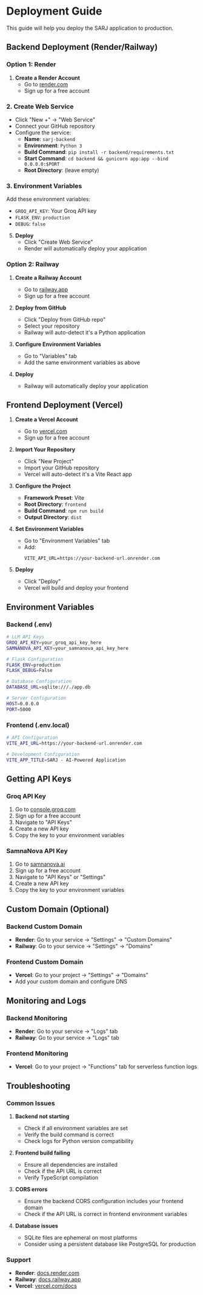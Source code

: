# Deployment Guide

This guide will help you deploy the SARJ application to production.

## Backend Deployment (Render/Railway)

### Option 1: Render

1. **Create a Render Account**
   - Go to [render.com](https://render.com)
   - Sign up for a free account

### 2. Create Web Service
- Click "New +" → "Web Service"
- Connect your GitHub repository
- Configure the service:
  - **Name**: `sarj-backend`
  - **Environment**: `Python 3`
  - **Build Command**: `pip install -r backend/requirements.txt`
  - **Start Command**: `cd backend && gunicorn app:app --bind 0.0.0.0:$PORT`
  - **Root Directory**: (leave empty)

### 3. Environment Variables
Add these environment variables:
- `GROQ_API_KEY`: Your Groq API key
- `FLASK_ENV`: `production`
- `DEBUG`: `false`

5. **Deploy**
   - Click "Create Web Service"
   - Render will automatically deploy your application

### Option 2: Railway

1. **Create a Railway Account**
   - Go to [railway.app](https://railway.app)
   - Sign up for a free account

2. **Deploy from GitHub**
   - Click "Deploy from GitHub repo"
   - Select your repository
   - Railway will auto-detect it's a Python application

3. **Configure Environment Variables**
   - Go to "Variables" tab
   - Add the same environment variables as above

4. **Deploy**
   - Railway will automatically deploy your application

## Frontend Deployment (Vercel)

1. **Create a Vercel Account**
   - Go to [vercel.com](https://vercel.com)
   - Sign up for a free account

2. **Import Your Repository**
   - Click "New Project"
   - Import your GitHub repository
   - Vercel will auto-detect it's a Vite React app

3. **Configure the Project**
   - **Framework Preset**: Vite
   - **Root Directory**: `frontend`
   - **Build Command**: `npm run build`
   - **Output Directory**: `dist`

4. **Set Environment Variables**
   - Go to "Environment Variables" tab
   - Add:
     ```
     VITE_API_URL=https://your-backend-url.onrender.com
     ```

5. **Deploy**
   - Click "Deploy"
   - Vercel will build and deploy your frontend

## Environment Variables

### Backend (.env)
```bash
# LLM API Keys
GROQ_API_KEY=your_groq_api_key_here
SAMNANOVA_API_KEY=your_samnanova_api_key_here

# Flask Configuration
FLASK_ENV=production
FLASK_DEBUG=False

# Database Configuration
DATABASE_URL=sqlite:///./app.db

# Server Configuration
HOST=0.0.0.0
PORT=5000
```

### Frontend (.env.local)
```bash
# API Configuration
VITE_API_URL=https://your-backend-url.onrender.com

# Development Configuration
VITE_APP_TITLE=SARJ - AI-Powered Application
```

## Getting API Keys

### Groq API Key
1. Go to [console.groq.com](https://console.groq.com)
2. Sign up for a free account
3. Navigate to "API Keys"
4. Create a new API key
5. Copy the key to your environment variables

### SamnaNova API Key
1. Go to [samnanova.ai](https://samnanova.ai)
2. Sign up for a free account
3. Navigate to "API Keys" or "Settings"
4. Create a new API key
5. Copy the key to your environment variables

## Custom Domain (Optional)

### Backend Custom Domain
- **Render**: Go to your service → "Settings" → "Custom Domains"
- **Railway**: Go to your service → "Settings" → "Domains"

### Frontend Custom Domain
- **Vercel**: Go to your project → "Settings" → "Domains"
- Add your custom domain and configure DNS

## Monitoring and Logs

### Backend Monitoring
- **Render**: Go to your service → "Logs" tab
- **Railway**: Go to your service → "Logs" tab

### Frontend Monitoring
- **Vercel**: Go to your project → "Functions" tab for serverless function logs

## Troubleshooting

### Common Issues

1. **Backend not starting**
   - Check if all environment variables are set
   - Verify the build command is correct
   - Check logs for Python version compatibility

2. **Frontend build failing**
   - Ensure all dependencies are installed
   - Check if the API URL is correct
   - Verify TypeScript compilation

3. **CORS errors**
   - Ensure the backend CORS configuration includes your frontend domain
   - Check if the API URL is correct in frontend environment variables

4. **Database issues**
   - SQLite files are ephemeral on most platforms
   - Consider using a persistent database like PostgreSQL for production

### Support

- **Render**: [docs.render.com](https://docs.render.com)
- **Railway**: [docs.railway.app](https://docs.railway.app)
- **Vercel**: [vercel.com/docs](https://vercel.com/docs) 